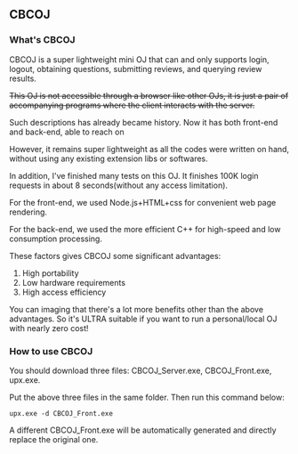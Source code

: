 ## CBCOJ

### What's CBCOJ

CBCOJ is a super lightweight mini OJ that can and only supports login, logout, obtaining questions, submitting reviews, and querying review results.

~~This OJ is not accessible through a browser like other OJs, it is just a pair of accompanying programs where the client interacts with the server.~~

Such descriptions has already became history. Now it has both front-end and back-end, able to reach on 

However, it remains super lightweight as all the codes were written on hand, without using any existing extension libs or softwares.

In addition, I've finished many tests on this OJ. It finishes 100K login requests in about 8 seconds(without any access limitation).

For the front-end, we used Node.js+HTML+css for convenient web page rendering.

For the back-end, we used the more efficient C++ for high-speed and low consumption processing.

These factors gives CBCOJ some significant advantages:

1. High portability
2. Low hardware requirements
3. High access efficiency

You can imaging that there's a lot more benefits other than the above advantages. So it's ULTRA suitable if you want to run a personal/local OJ with nearly zero cost!

### How to use CBCOJ

You should download three files: CBCOJ_Server.exe, CBCOJ_Front.exe, upx.exe.

Put the above three files in the same folder. Then run this command below:

`upx.exe -d CBCOJ_Front.exe`

A different CBCOJ_Front.exe will be automatically generated and directly replace the original one.

